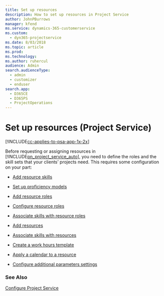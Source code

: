 ```yaml
---
title: Set up resources
description: How to set up resources in Project Service
author: JohnPBurrows
manager: kfend
ms.service: dynamics-365-customerservice
ms.custom: 
  - dyn365-projectservice
ms.date: 8/03/2018
ms.topic: article
ms.prod: 
ms.technology: 
ms.author: ruhercul
audience: Admin
search.audienceType: 
  - admin
  - customizer
  - enduser
search.app: 
  - D365CE
  - D365PS
  - ProjectOperations
---
```

# Set up resources (Project Service)

[!INCLUDE[cc-applies-to-psa-app-1x-2x](../includes/cc-applies-to-psa-app-1x-2x.md)]

Before requesting or assigning resources in [!INCLUDE[pn_project_service_auto](../includes/pn-project-service-auto.md)], you need to define the roles and the skill sets that your clients’ projects need. This requires some configuration on your part:  
  
-   [Add resource skills](../psa/add-resource-skills.md)  
  
-   [Set up proficiency models](../psa/set-up-proficiency-models.md)  
  
-   [Add resource roles](../psa/add-resource-roles.md)  
  
-   [Configure resource roles](../psa/configure-resource-roles.md)  
  
-   [Associate skills with resource roles](../psa/associate-skills-with-resource-roles.md)  
  
-   [Add resources](../psa/add-resources.md)  
  
-   [Associate skills with resources](../psa/associate-skills-with-resources.md)  
  
-   [Create a work hours template](../psa/create-work-hours-template.md)  
  
-   [Apply a calendar to a resource](../psa/apply-calendar-resource.md)  
  
-   [Configure additional parameters settings](../psa/configure-additional-parameters-settings.md)  
  
### See Also  
 [Configure Project Service](../psa/configure.md)
